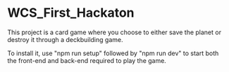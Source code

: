 # WCS_First_Hackaton

This project is a card game where you choose to either save the planet or destroy it through a deckbuilding game.

To install it, use "npm run setup" followed by "npm run dev" to start both the front-end and back-end required to play the game.
